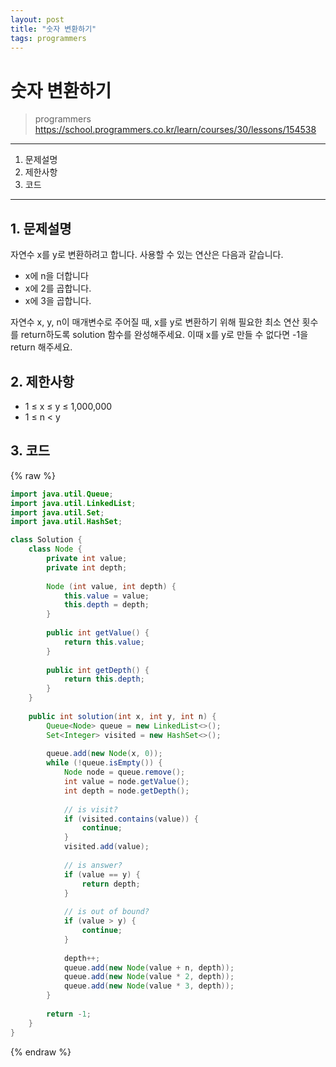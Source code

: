 ```yaml
---
layout: post
title: "숫자 변환하기"
tags: programmers
---
```


# 숫자 변환하기
> programmers
> https://school.programmers.co.kr/learn/courses/30/lessons/154538

* * *

1. 문제설명
2. 제한사항
3. 코드

* * *

## 1. 문제설명

자연수 x를 y로 변환하려고 합니다. 사용할 수 있는 연산은 다음과 같습니다.

- x에 n을 더합니다
- x에 2를 곱합니다.
- x에 3을 곱합니다.

자연수 x, y, n이 매개변수로 주어질 때, x를 y로 변환하기 위해 필요한 최소 연산 횟수를 return하도록 solution 함수를 완성해주세요. 이때 x를 y로 만들 수 없다면 -1을 return 해주세요.

## 2. 제한사항

- 1 ≤ x ≤ y ≤ 1,000,000
- 1 ≤ n < y

## 3. 코드

{% raw %}
```java
import java.util.Queue;
import java.util.LinkedList;
import java.util.Set;
import java.util.HashSet;

class Solution {
    class Node {
        private int value;
        private int depth;
        
        Node (int value, int depth) {
            this.value = value;
            this.depth = depth;
        }
        
        public int getValue() {
            return this.value;
        }
        
        public int getDepth() {
            return this.depth;
        }
    }
    
    public int solution(int x, int y, int n) {
        Queue<Node> queue = new LinkedList<>();
        Set<Integer> visited = new HashSet<>();
        
        queue.add(new Node(x, 0));
        while (!queue.isEmpty()) {
            Node node = queue.remove();
            int value = node.getValue();
            int depth = node.getDepth();
            
            // is visit?
            if (visited.contains(value)) {
                continue;
            }
            visited.add(value);
            
            // is answer?
            if (value == y) {
                return depth;
            }
            
            // is out of bound?
            if (value > y) {
                continue;
            }
            
            depth++;
            queue.add(new Node(value + n, depth));
            queue.add(new Node(value * 2, depth));
            queue.add(new Node(value * 3, depth));
        }
        
        return -1;
    }
}
```
{% endraw %}